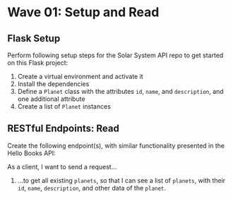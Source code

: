 # Wave 01: Setup and Read

## Flask Setup
Perform following setup steps for the Solar System API repo to get started on this Flask project:

1. Create a virtual environment and activate it
1. Install the dependencies
1. Define a `Planet` class with the attributes `id`, `name`, and `description`, and one additional attribute
1. Create a list of `Planet` instances

## RESTful Endpoints: Read
Create the following endpoint(s), with similar functionality presented in the Hello Books API:

As a client, I want to send a request...

1. ...to get all existing `planets`, so that I can see a list of `planets`, with their `id`, `name`, `description`, and other data of the `planet`.
